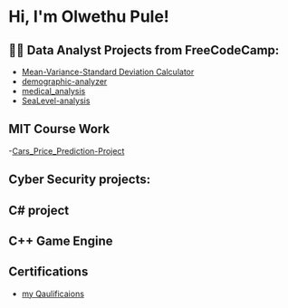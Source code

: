 <h1>Hi, I'm Olwethu Pule! 

<h2>👨‍💻 Data Analyst Projects from FreeCodeCamp:</h2>

  - [Mean-Variance-Standard Deviation Calculator](https://github.com/blade15/demographic-analyzer)
  - [demographic-analyzer](https://github.com/blade15/medical_analysis)
  - [medical_analysis](https://github.com/blade15/medical_analysis)
  - [SeaLevel-analysis](https://github.com/blade15/SeaLevel-analysis)


  <h2>MIT Course Work</h2>

  -[Cars_Price_Prediction-Project](https://github.com/blade15/Cars_Price_Prediction-Project)
  
<h2> Cyber Security projects:</h2>


<h2>C# project</h2>

<h2>C++ Game Engine </h2>
  
<h2>Certifications</h2>

- [my Qaulificaions](https://github.com/blade15/Qaulifications)

<!--
**blade15/blade15** is a ✨ _special_ ✨ repository because its `README.md` (this file) appears on your GitHub profile.

Here are some ideas to get you started:

- 🔭 I’m currently working on ...
- 🌱 I’m currently learning ...
- 👯 I’m looking to collaborate on ...
- 🤔 I’m looking for help with ...
- 💬 Ask me about ...
- 📫 How to reach me: ...
- 😄 Pronouns: ...
- ⚡ Fun fact: ...
-->
